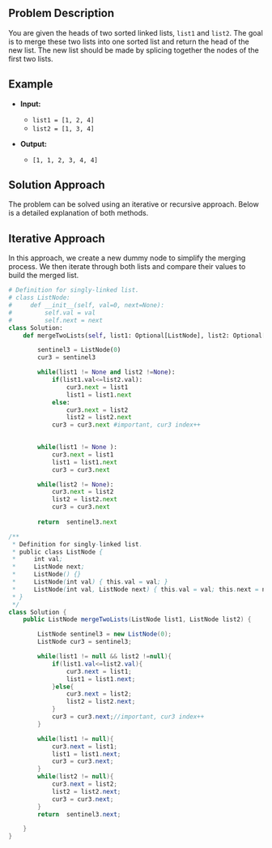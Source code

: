 ## Problem Description

You are given the heads of two sorted linked lists, `list1` and `list2`. The goal is to merge these two lists into one sorted list and return the head of the new list. The new list should be made by splicing together the nodes of the first two lists.

## Example
- **Input:**
    - `list1 = [1, 2, 4]`
    - `list2 = [1, 3, 4]`
    
- **Output:**
    - `[1, 1, 2, 3, 4, 4]`


## Solution Approach

The problem can be solved using an iterative or recursive approach. Below is a detailed explanation of both methods.

## Iterative Approach

In this approach, we create a new dummy node to simplify the merging process. We then iterate through both lists and compare their values to build the merged list.

```python
# Definition for singly-linked list.
# class ListNode:
#     def __init__(self, val=0, next=None):
#         self.val = val
#         self.next = next
class Solution:
    def mergeTwoLists(self, list1: Optional[ListNode], list2: Optional[ListNode]) -> Optional[ListNode]:

        sentinel3 = ListNode(0)
        cur3 = sentinel3

        while(list1 != None and list2 !=None):
            if(list1.val<=list2.val):
                cur3.next = list1
                list1 = list1.next
            else:
                cur3.next = list2
                list2 = list2.next
            cur3 = cur3.next #important, cur3 index++
        

        while(list1 != None ):
            cur3.next = list1
            list1 = list1.next
            cur3 = cur3.next

        while(list2 != None):
            cur3.next = list2
            list2 = list2.next
            cur3 = cur3.next
         
        return  sentinel3.next
```

```java
/**
 * Definition for singly-linked list.
 * public class ListNode {
 *     int val;
 *     ListNode next;
 *     ListNode() {}
 *     ListNode(int val) { this.val = val; }
 *     ListNode(int val, ListNode next) { this.val = val; this.next = next; }
 * }
 */
class Solution {
    public ListNode mergeTwoLists(ListNode list1, ListNode list2) {

        ListNode sentinel3 = new ListNode(0);
        ListNode cur3 = sentinel3;

        while(list1 != null && list2 !=null){
            if(list1.val<=list2.val){
                cur3.next = list1;
                list1 = list1.next;
            }else{
                cur3.next = list2;
                list2 = list2.next;
            }
            cur3 = cur3.next;//important, cur3 index++
        }

        while(list1 != null){
            cur3.next = list1;
            list1 = list1.next;
            cur3 = cur3.next;
        }
        while(list2 != null){
            cur3.next = list2;
            list2 = list2.next;
            cur3 = cur3.next;
        }  
        return  sentinel3.next; 

    }
}
```